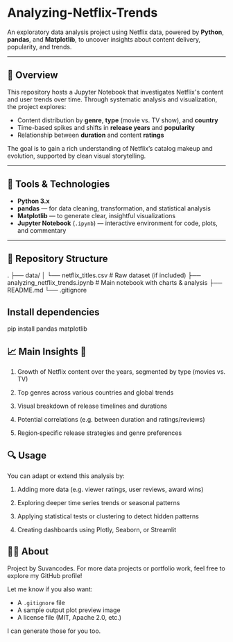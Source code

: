 # Analyzing-Netflix-Trends

An exploratory data analysis project using Netflix data, powered by **Python**, **pandas**, and **Matplotlib**, to uncover insights about content delivery, popularity, and trends.

---

## 📌 Overview

This repository hosts a Jupyter Notebook that investigates Netflix's content and user trends over time. Through systematic analysis and visualization, the project explores:

- Content distribution by **genre**, **type** (movie vs. TV show), and **country**  
- Time-based spikes and shifts in **release years** and **popularity**
- Relationship between **duration** and content **ratings**

The goal is to gain a rich understanding of Netflix’s catalog makeup and evolution, supported by clean visual storytelling.

---

## 🧰 Tools & Technologies

- **Python 3.x**  
- **pandas** — for data cleaning, transformation, and statistical analysis  
- **Matplotlib** — to generate clear, insightful visualizations  
- **Jupyter Notebook** (`.ipynb`) — interactive environment for code, plots, and commentary  

---

## 📂 Repository Structure
.
├── data/
│ └── netflix_titles.csv # Raw dataset (if included)
├── analyzing_netflix_trends.ipynb # Main notebook with charts & analysis
├── README.md
└── .gitignore

## Install dependencies

pip install pandas matplotlib

## 📈 Main Insights 🎯
1. Growth of Netflix content over the years, segmented by type (movies vs. TV)

2. Top genres across various countries and global trends

3. Visual breakdown of release timelines and durations

4. Potential correlations (e.g. between duration and ratings/reviews)

5. Region‑specific release strategies and genre preferences

## 🔍 Usage
You can adapt or extend this analysis by:

1. Adding more data (e.g. viewer ratings, user reviews, award wins)

2. Exploring deeper time series trends or seasonal patterns

3. Applying statistical tests or clustering to detect hidden patterns

4. Creating dashboards using Plotly, Seaborn, or Streamlit

## 🙋‍♂️ About
Project by Suvancodes. For more data projects or portfolio work, feel free to explore my GitHub profile!


Let me know if you also want:
- A `.gitignore` file
- A sample output plot preview image
- A license file (MIT, Apache 2.0, etc.)

I can generate those for you too.


